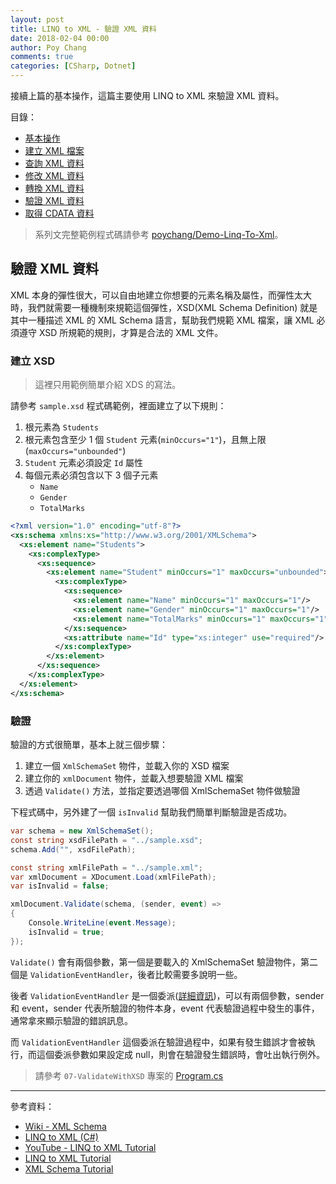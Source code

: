 ```yaml
---
layout: post
title: LINQ to XML - 驗證 XML 資料
date: 2018-02-04 00:00
author: Poy Chang
comments: true
categories: [CSharp, Dotnet]
---
```

接續上篇的基本操作，這篇主要使用 LINQ to XML 來驗證 XML 資料。

目錄：

* [基本操作](https://poychang.github.io/linq-to-xml-basic-usage/)
* [建立 XML 檔案](https://poychang.github.io/linq-to-xml-create-xml-file)
* [查詢 XML 資料](https://poychang.github.io/linq-to-xml-query-xml/)
* [修改 XML 資料](https://poychang.github.io/linq-to-xml-edit-xml)
* [轉換 XML 資料](https://poychang.github.io/linq-to-xml-transfom-xml)
* [驗證 XML 資料](https://poychang.github.io/linq-to-xml-validate-xml)
* [取得 CDATA 資料](https://poychang.github.io/2018-02-05-linq-to-xml-extract-data-from-cdata)

>系列文完整範例程式碼請參考 [poychang/Demo-Linq-To-Xml](https://github.com/poychang/Demo-Linq-To-Xml)。

## 驗證 XML 資料

XML 本身的彈性很大，可以自由地建立你想要的元素名稱及屬性，而彈性太大時，我們就需要一種機制來規範這個彈性，XSD(XML Schema Definition) 就是其中一種描述 XML 的 XML Schema 語言，幫助我們規範 XML 檔案，讓 XML 必須遵守 XSD 所規範的規則，才算是合法的 XML 文件。

### 建立 XSD

>這裡只用範例簡單介紹 XDS 的寫法。

請參考 `sample.xsd` 程式碼範例，裡面建立了以下規則：

1. 根元素為 `Students`
2. 根元素包含至少 1 個 `Student` 元素(`minOccurs="1"`)，且無上限(`maxOccurs="unbounded"`)
3. `Student` 元素必須設定 `Id` 屬性
4. 每個元素必須包含以下 3 個子元素
	* `Name`
	* `Gender`
	* `TotalMarks`

```xml
<?xml version="1.0" encoding="utf-8"?>
<xs:schema xmlns:xs="http://www.w3.org/2001/XMLSchema">
  <xs:element name="Students">
    <xs:complexType>
      <xs:sequence>
        <xs:element name="Student" minOccurs="1" maxOccurs="unbounded">
          <xs:complexType>
            <xs:sequence>
              <xs:element name="Name" minOccurs="1" maxOccurs="1"/>
              <xs:element name="Gender" minOccurs="1" maxOccurs="1"/>
              <xs:element name="TotalMarks" minOccurs="1" maxOccurs="1"/>
            </xs:sequence>
            <xs:attribute name="Id" type="xs:integer" use="required"/>
          </xs:complexType>
        </xs:element>
      </xs:sequence>
    </xs:complexType>
  </xs:element>
</xs:schema>
```

### 驗證

驗證的方式很簡單，基本上就三個步驟：

1. 建立一個 `XmlSchemaSet` 物件，並載入你的 XSD 檔案
2. 建立你的 `xmlDocument` 物件，並載入想要驗證 XML 檔案
3. 透過 `Validate()` 方法，並指定要透過哪個 XmlSchemaSet 物件做驗證

下程式碼中，另外建了一個 `isInvalid` 幫助我們簡單判斷驗證是否成功。

```csharp
var schema = new XmlSchemaSet();
const string xsdFilePath = "../sample.xsd";
schema.Add("", xsdFilePath);

const string xmlFilePath = "../sample.xml";
var xmlDocument = XDocument.Load(xmlFilePath);
var isInvalid = false;

xmlDocument.Validate(schema, (sender, event) =>
{
    Console.WriteLine(event.Message);
    isInvalid = true;
});
```

`Validate()` 會有兩個參數，第一個是要載入的 XmlSchemaSet 驗證物件，第二個是 `ValidationEventHandler`，後者比較需要多說明一些。

後者 `ValidationEventHandler` 是一個委派([詳細資訊](https://docs.microsoft.com/zh-tw/dotnet/api/system.xml.schema.validationeventhandler?view=netframework-4.7.1))，可以有兩個參數，sender 和 event，sender 代表所驗證的物件本身，event 代表驗證過程中發生的事件，通常拿來顯示驗證的錯誤訊息。

而 `ValidationEventHandler` 這個委派在驗證過程中，如果有發生錯誤才會被執行，而這個委派參數如果設定成 null，則會在驗證發生錯誤時，會吐出執行例外。

>請參考 `07-ValidateWithXSD` 專案的 [Program.cs](https://github.com/poychang/Demo-Linq-To-Xml/blob/master/07-ValidateWithXSD/Program.cs)

----------

參考資料：

* [Wiki - XML Schema](https://zh.wikipedia.org/wiki/XML_Schema)
* [LINQ to XML (C#)](https://docs.microsoft.com/zh-tw/dotnet/csharp/programming-guide/concepts/linq/linq-to-xml)
* [YouTube - LINQ to XML Tutorial](https://www.youtube.com/playlist?list=PL6n9fhu94yhX-U0Ruy_4eIG8umikVmBrk)
* [LINQ to XML Tutorial](http://csharp-video-tutorials.blogspot.tw/2014/08/linq-to-xml-tutorial.html)
* [XML Schema Tutorial](https://www.liquid-technologies.com/xml-schema-tutorial/xsd-elements-attributes)
